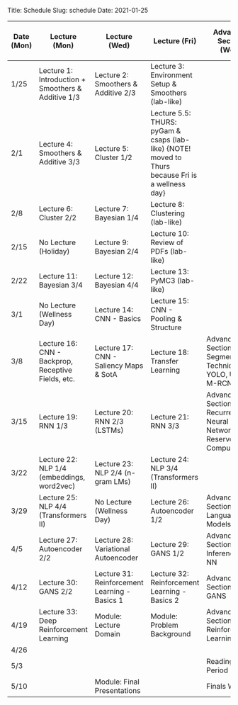 Title: Schedule
Slug: schedule
Date: 2021-01-25


|Date (Mon)|Lecture (Mon)|Lecture (Wed)|Lecture (Fri)|Advanced Section (Wed)|Assignment (R:Released Wed - D:Due Wed)|
|-----|-----|-----|-----|-----|-----|
|1/25|Lecture 1: Introduction + Smoothers & Additive 1/3|Lecture 2: Smoothers & Additive 2/3|Lecture 3: Environment Setup & Smoothers (lab-like)|||
|2/1|Lecture 4: Smoothers & Additive 3/3|Lecture 5: Cluster 1/2|Lecture 5.5: THURS: pyGam & csaps (lab-like) {NOTE! moved to Thurs because Fri is a wellness day} ||R:HW1 |
|2/8|Lecture 6: Cluster 2/2|Lecture 7: Bayesian 1/4|Lecture 8: Clustering (lab-like)||R:HW2 - D:HW1|
|2/15|No Lecture (Holiday)|Lecture 9: Bayesian 2/4|Lecture 10: Review of PDFs (lab-like)||R:HW3 - D:HW2|
|2/22|Lecture 11: Bayesian 3/4|Lecture 12: Bayesian 4/4|Lecture 13: PyMC3 (lab-like)|||
|3/1|No Lecture (Wellness Day)|Lecture 14: CNN - Basics|Lecture 15: CNN - Pooling & Structure||R: HW4 - D: HW3|
|3/8|Lecture 16: CNN - Backprop, Receptive Fields, etc.|Lecture 17: CNN - Saliency Maps & SotA|Lecture 18: Transfer Learning|Advanced Section 1: Segmentation Techniques, YOLO, Unet, & M-RCNN||
|3/15|Lecture 19:  RNN 1/3|Lecture 20: RNN 2/3 (LSTMs)|Lecture 21: RNN 3/3|Advanced Section 2: Recurrent Neural Networks and Reservoir Computing|R:HW5 - D:HW4|
|3/22|Lecture 22: NLP 1/4 (embeddings, word2vec)|Lecture 23: NLP 2/4 (n-gram LMs)|Lecture 24: NLP 3/4 (Transformers II)||R:HW6 -  D:HW5|
|3/29|Lecture 25: NLP 4/4 (Transformers II)|No Lecture (Wellness Day)|Lecture 26: Autoencoder 1/2|Advanced Section 3: Language Models||
|4/5|Lecture 27: Autoencoder 2/2|Lecture 28: Variational Autoencoder|Lecture 29: GANS 1/2|Advanced Section 4: Inference in NN|R:HW7 - D:HW6|
|4/12|Lecture 30: GANS 2/2|Lecture 31: Reinforcement Learning - Basics 1|Lecture 32: Reinforcement Learning - Basics 2|Advanced Section 5: GANS|R:HW8 - D:HW7|
|4/19|Lecture 33: Deep Reinforcement Learning|Module: Lecture Domain|Module: Problem Background|Advanced Section:6 Reinforcement Learning|D: HW8|
|4/26||||||
|5/3||||Reading Period||
|5/10||Module: Final Presentations||Finals Week||
